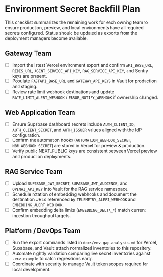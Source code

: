 # Environment Secret Backfill Plan

This checklist summarizes the remaining work for each owning team to ensure production, preview, and local environments have all required secrets configured. Status should be updated as exports from the deployment managers become available.

## Gateway Team
- [ ] Import the latest Vercel environment export and confirm `API_BASE_URL`, `REDIS_URL`, `AGENT_SERVICE_API_KEY`, `RAG_SERVICE_API_KEY`, and Sentry keys are present.
- [ ] Populate `FASTAPI_BASE_URL` and `GATEWAY_API_KEYS` in Vault for production and staging.
- [ ] Review rate limit webhook destinations and update `RATE_LIMIT_ALERT_WEBHOOK` / `ERROR_NOTIFY_WEBHOOK` if ownership changed.

## Web Application Team
- [ ] Ensure Supabase dashboard secrets include `AUTH_CLIENT_ID`, `AUTH_CLIENT_SECRET`, and `AUTH_ISSUER` values aligned with the IdP configuration.
- [ ] Confirm the automation hooks (`AUTOMATION_WEBHOOK_SECRET`, `N8N_WEBHOOK_SECRET`) are stored in Vercel for preview & production.
- [ ] Verify public NEXT_PUBLIC keys are consistent between Vercel preview and production deployments.

## RAG Service Team
- [ ] Upload `SUPABASE_JWT_SECRET`, `SUPABASE_JWT_AUDIENCE`, and `OPENAI_API_KEY` into Vault for the RAG service namespace.
- [ ] Schedule rotation of embedding webhooks and document the destination URLs referenced by `TELEMETRY_ALERT_WEBHOOK` and `EMBEDDING_ALERT_WEBHOOK`.
- [ ] Confirm embedding delta limits (`EMBEDDING_DELTA_*`) match current ingestion throughput targets.

## Platform / DevOps Team
- [ ] Run the export commands listed in `docs/env-gap-analysis.md` for Vercel, Supabase, and Vault; attach normalized inventories to this repository.
- [ ] Automate nightly validation comparing live secret inventories against `.env.example` to catch regressions early.
- [ ] Coordinate with security to manage Vault token scopes required for local development.
